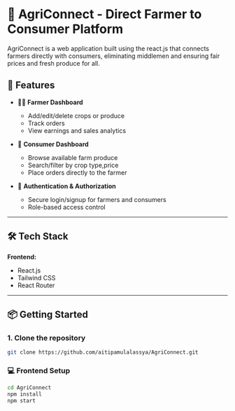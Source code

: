# 🌾 AgriConnect - Direct Farmer to Consumer Platform
AgriConnect is a web application built using the react.js that connects farmers directly with consumers, eliminating middlemen and ensuring fair prices and fresh produce for all.

## 🚀 Features

- 🧑‍🌾 **Farmer Dashboard**
  - Add/edit/delete crops or produce
  - Track orders
  - View earnings and sales analytics

- 🛒 **Consumer Dashboard**
  - Browse available farm produce
  - Search/filter by crop type,price
  - Place orders directly to the farmer
  

- 🔐 **Authentication & Authorization**
  - Secure login/signup for farmers and consumers
  - Role-based access control

---

## 🛠️ Tech Stack

**Frontend:**
- React.js
- Tailwind CSS
- React Router

---


## 📦 Getting Started

### 1. Clone the repository

```bash
git clone https://github.com/aitipamulalassya/AgriConnect.git

```
### 💻 Frontend Setup 
```bash
cd AgriConnect
npm install
npm start
```



